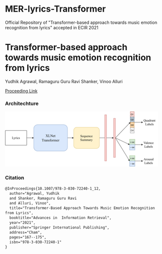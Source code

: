 # MER-lyrics-Transformer
Official Repository of "Transformer-based approach towards music emotion recognition from lyrics" accepted in ECIR 2021
# Transformer-based approach towards music emotion recognition from lyrics

Yudhik Agrawal, Ramaguru Guru Ravi Shanker, Vinoo Alluri

[Proceeding Link](https://link.springer.com/chapter/10.1007%2F978-3-030-72240-1_12)

### Architechture

![Pipeline](ECIR_pipeline.png)


### Citation
```
@InProceedings{10.1007/978-3-030-72240-1_12,
  author="Agrawal, Yudhik
  and Shanker, Ramaguru Guru Ravi
  and Alluri, Vinoo",
  title="Transformer-Based Approach Towards Music Emotion Recognition from Lyrics",
  booktitle="Advances in  Information Retrieval",
  year="2021",
  publisher="Springer International Publishing",
  address="Cham",
  pages="167--175",
  isbn="978-3-030-72240-1"
}

```
